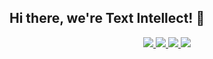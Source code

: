 
## Hi there, we're Text Intellect! 🦊


<p align="center">
<a href="https://textintellect.com/">
<img src="https://img.shields.io/badge/Web-681DFF?style=for-the-badge&logo=web&logoColor=white" />
</a>
<a href="https://www.linkedin.com/company/text-intellect">
<img src="https://img.shields.io/badge/LinkedIn-0077B5?style=for-the-badge&logo=linkedin&logoColor=white" />
</a>
<a href="https://twitter.com/TextIntellect">
<img src="https://img.shields.io/badge/Twitter-2F9EFD?style=for-the-badge&logo=twitter&logoColor=blue"/>
</a>
<a href="https://textintellect.com/">
<img src="https://img.shields.io/badge/Medium-FFD606?style=for-the-badge&logo=medium&logoColor=black"/>
</a>
</p>
